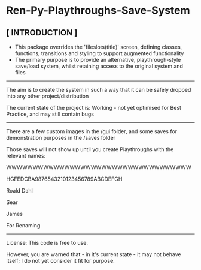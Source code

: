 # Ren-Py-Playthroughs-Save-System

## [ INTRODUCTION ]
- This package overrides the 'fileslots(title)' screen, defining classes, functions, transitions and styling to support augmented functionality
- The primary purpose is to provide an alternative, playthrough-style save/load system, whilst retaining access to the original system and files

---

The aim is to create the system in such a way that it can be safely dropped into any other project/distribution

The current state of the project is: Working - not yet optimised for Best Practice, and may still contain bugs

---

There are a few custom images in the /gui folder, and some saves for demonstration purposes in the /saves folder

Those saves will not show up until you create Playthroughs with the relevant names:

WWWWWWWWWWWWWWWWWWWWWWWWWWWWWWWWWWW

HGFEDCBA9876543210123456789ABCDEFGH

Roald Dahl

Sear

James

For Renaming

---

License: This code is free to use.

However, you are warned that - in it's current state - it may not behave itself;
I do not yet consider it fit for purpose.
